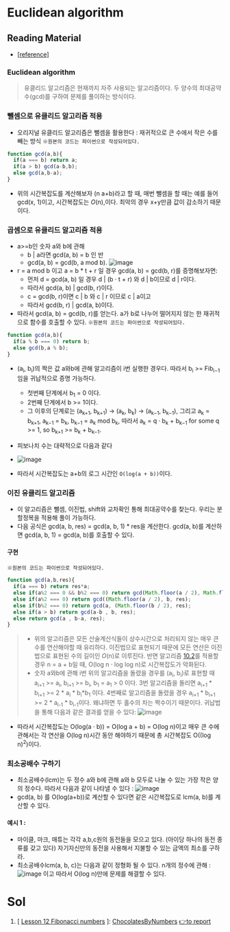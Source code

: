 # Euclidean algorithm
## Reading Material
* [[reference]](https://codility.com/media/train/10-Gcd.pdf)
### Euclidean algorithm
> 유클리드 알고리즘은 현재까지 자주 사용되는 알고리즘이다. 두 양수의 최대공약수(gcd)를 구하여 문제를 풀이하는 방식이다.
### 뺄셈으로 유클리드 알고리즘 적용
* 오리지널 유클리드 알고리즘은 뺄셈을 활용한다 : 재귀적으로 큰 수에서 작은 수를 빼는 방식
`※원본의 코드는 파이썬으로 작성되어있다.`
```javascript
function gcd(a,b){
  if(a === b) return a;
  if(a > b) gcd(a-b,b);
  else gcd(a,b-a);
}
```
* 위의 시간복잡도를 계산해보자 (n a+b)라고 할 때, 매번 뺄셈을 할 때는 예를 들어 gcd(x, 1)이고, 시간복잡도는 <i>O</i>(n),이다. 최악의 경우 x+y만큼 값이 감소하기 때문이다.

### 곱셈으로 유클리드 알고리즘 적용
* a>=b인 숫자 a와 b에 관해
    * b | a라면 gcd(a, b) = b 인 반
    * gcd(a, b) = gcd(b, a mod b).
![image](https://github.com/Pyotato/codility_practice/assets/102423086/34603809-83c7-4c2e-9e38-3c1d905fd33a)
* r = a mod b 이고 a = b * t + r 일 경우 gcd(a, b) = gcd(b, r)를 증명해보자면:
    * 먼저 d = gcd(a, b) 일 경우 d | (b · t + r) 와 d | b이므로 d | r이다.
    * 따라서 gcd(a, b) | gcd(b, r)이다.
    * c = gcd(b, r)이면 c | b 와 c | r 이므로 c | a이고
    * 따라서 gcd(b, r) | gcd(a, b)이다.
* 따라서 gcd(a, b) = gcd(b, r)를 얻는다. a가 b로 나누어 떨어지지 않는 한 재귀적으로 함수를 호출할 수 있다. 
`※원본의 코드는 파이썬으로 작성되어있다.`
```javascript
function gcd(a,b){
  if(a % b === 0) return b;
  else gcd(b,a % b);
}
```
* (a<sub>i</sub>, b<sub>i</sub>)의 짝은 값 a와b에 관해 알고리즘이 i번 실행한 경우다. 따라서 b<sub>i</sub> >= Fib<sub>i−1</sub> 임을 귀납적으로 증명 가능하다.
    * 첫번째 단계에서 b<sub>1</sub> = 0 이다.
    * 2번째 단계에서 b >= 1이다.
    * 그 이후의 단계로는 (a<sub>k+1</sub>, b<sub>k+1</sub>) → (a<sub>k</sub>, b<sub>k</sub>) → (a<sub>k−1</sub>, b<sub>k−1</sub>), 그리고 a<sub>k</sub> = b<sub>k+1</sub>, a<sub>k−1</sub> = b<sub>k</sub>,
b<sub>k−1</sub> = a<sub>k</sub> mod b<sub>k</sub>, 따라서 a<sub>k</sub> = q · b<sub>k</sub> + b<sub>k−1</sub> for some q >= 1, so b<sub>k+1</sub> >= b<sub>k</sub> + b<sub>k−1</sub>.

* 피보나치 수는 대략적으로 다음과 같다
* ![image](https://github.com/Pyotato/codility_practice/assets/102423086/915caf32-419a-4a1d-a129-b9ed048c5b68)
* 따라서 시간복잡도는 a+b의 로그 시간인 `O(log(a + b))`이다.

### 이진 유클리드 알고리즘
* 이 알고리즘은 뺄셈, 이진법, shift와 교차확인 통해 최대공약수를 찾는다. 우리는 분할정복을 적용해 풀이 가능하다.
* 다음 공식은 gcd(a, b, res) = gcd(a, b, 1) * res을 계산한다. gcd(a, b)를 계산하면 gcd(a, b, 1) = gcd(a, b)를 호출할 수 있다.

#### 구현
`※원본의 코드는 파이썬으로 작성되어있다.`
```javascript
function gcd(a,b,res){
  if(a === b) return res*a;
  else if(a%2 === 0 && b%2 === 0) return gcd(Math.floor(a / 2), Math.floor(b / 2), 2 * res);
  else if(a%2 === 0) return gcd((Math.floor(a / 2), b, res);
  else if(b%2 === 0) return gcd(a, (Math.floor(b / 2), res);
  else if(a > b) return gcd(a-b , b, res);
  else return gcd(a , b-a, res);
}
```
> * 위의 알고리즘은 모든 산술계산식들이 상수시간으로 처리되지 않는 매우 큰 수를 연산해야할 때 유리하다. 이진법으로 표현되기 때문에 모든 연산은 이진법으로 표현된 수의 길이인 <i>O</i>(n)로 이루진다. 반면 알고리즘 [10.2]()를 적용할 경우 n = a + b일 때, O(log n · log log n)로 시간복잡도가 악화된다.
> * 숫자 a와b에 관해 i번 위의 알고리즘을 돌렸을 경우를 
 (a<sub>i</sub>, b<sub>i</sub>)로 표현할 때 a<sub>i+1</sub> >= a<sub>i</sub>, b<sub>i+1</sub> >= b<sub>i</sub>, b<sub>1</sub> = a<sub>1</sub> > 0 이다. 3번 알고리즘을 돌리면
a<sub>i+1</sub> * b<sub>i+1</sub> >= 2 * a<sub>i</sub> * b<sub>i</sub>*b<sub>1</sub> 이다. 4번째로 알고리즘을 돌렸을 경우 a<sub>i+1</sub> * b<sub>i+1</sub> >= 2 * a<sub>i-1</sub> * b<sub>i-1</sub>이다. 왜냐하면 두 홀수의 차는 짝수이기 때문이다. 귀납법을 통해 다음과 같은 결과를 얻을 수 있다: 
> ![image](https://github.com/Pyotato/codility_practice/assets/102423086/2faf5772-2997-4a16-a3b8-31234f8a7284)
* 따라서 시간복잡도는 O(log(a · b)) = O(log a + b) = O(log n)이고 매우 큰 수에 관해서는 각 연산을 O(log n)시간 동안 해야하기 때문에 총 시간복잡도 O((log n)<sup>2</sup>)이다.

### 최소공배수 구하기
* 최소공배수(lcm)는 두 정수 a와 b에 관해 a와 b 모두로 나눌 수 있는 가장 작은 양의 정수다. 따라서 다음과 같이 나타낼 수 있다 : 
![image](https://github.com/Pyotato/codility_practice/assets/102423086/a0c3a29a-59a3-4fbc-ab74-cf0297f20fbb)
* gcd(a, b) 를 O(log(a+b))로 계산할 수 있다면 같은 시간복잡도로 lcm(a, b)를 계산할 수 있다. 

#### 예시 1 : 
* 마이클, 마크, 매튜는 각각 a,b,c원의 동전들을 모으고 있다. (아이당 하나의 동전 종류를 갖고 있다) 자기자신만의 동전을 사용해서 지불할 수 있는 금액의 최소를 구하라.
* 최소공배수lcm(a, b, c)는 다음과 같이 정형화 될 수 있다. n개의 정수에 관해 : 
![image](https://github.com/Pyotato/codility_practice/assets/102423086/d0512a63-b482-4410-b334-a04d34a11985)
이고 따라서 O(log n)만에 문제를 해결할 수 있다. 
# Sol

1. [ [Lesson 12 Fibonacci numbers](https://github.com/Pyotato/codility_practice/tree/Fibonacci-numbers) ]: [ChocolatesByNumbers](https://github.com/Pyotato/codility_practice/blob/Euclidean-algorithm/ChocolatesByNumbers.md) [👉to report](https://app.codility.com/demo/results/training7WBCFJ-YK2/)
